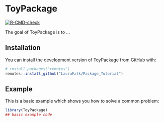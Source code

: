 
# ToyPackage

<!-- badges: start -->
[![R-CMD-check](https://github.com/LauraFalk/Package_Tutorial/actions/workflows/R-CMD-check.yaml/badge.svg)](https://github.com/LauraFalk/Package_Tutorial/actions/workflows/R-CMD-check.yaml)
<!-- badges: end -->

The goal of ToyPackage is to ...

## Installation

You can install the development version of ToyPackage from [GitHub](https://github.com/) with:

``` r
# install.packages("remotes")
remotes::install_github("LauraFalk/Package_Tutorial")
```

## Example

This is a basic example which shows you how to solve a common problem:

``` r
library(ToyPackage)
## basic example code
```

